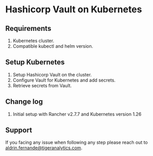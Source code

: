 # Hashicorp Vault on Kubernetes

## Requirements
1. Kubernetes cluster.
2. Compatible kubectl and helm version.

## Setup Kubernetes
1. Setup Hashicorp Vault on the cluster.
2. Configure Vault for Kubernetes and add secrets.
3. Retrieve secrets from Vault.

## Change log
1. Initial setup with Rancher v2.7.7 and Kubernetes version 1.26

## Support
If you facing any issue when following any step please reach out to aldrin.fernande@tigeranalytics.com. 
